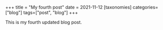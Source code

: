 +++
title = "My fourth post"
date = 2021-11-12
[taxonomies]
categories=["blog"]
tags=["post", "blog"]
+++

This is my fourth updated blog post.
